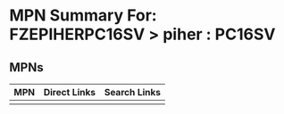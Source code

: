 



# MPN Summary For: FZEPIHERPC16SV > piher : PC16SV

## MPNs
  

|MPN|Direct Links|Search Links|
| :--- | :--- | :--- |
||||
